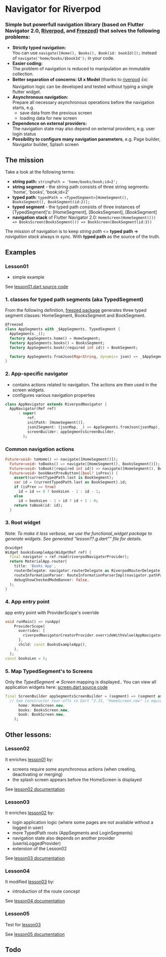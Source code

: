 # Navigator for Riverpod

### Simple but powerfull navigation library (based on Flutter Navigator 2.0, [Riverpod](https://riverpod.dev/), and [Freezed](https://github.com/rrousselGit/freezed)) that solves the following problems:

- **Strictly typed navigation:** <br>You can use ```navigate([Home(), Books(), Book(id: bookId)]);``` instead of ```navigate('home/books/$bookId');``` in your code.
- **Easier coding:** <br>The problem of navigation is reduced to manipulation an immutable collection.
- **Better separation of concerns: UI x Model** (thanks to [riverpod](https://riverpod.dev/) :+1:):<br>
  Navigation logic can be developed and tested without typing a single flutter widget.
- **Asynchronous navigation:**<br>
  Prepare all necessary asynchronous operations before the navigation starts, e.g.
  - save data from the previous screen
  - loading data for new screen
- **Dependence on external providers:**<br>
  The navigation state may also depend on external providers, e.g. user login status
- **Possibility to configure many navigation parameters**, e.g. Page builder, Navigator builder, Splash screen

## The mission

Take a look at the following terms:

- **string path:** ```stringPath = 'home/books/book;id=2';```
- **string segment** - the string path consists of three string segments: 'home', 'books', 'book;id=2'
- **typed path**: ```typedPath = <TypedSegment>[HomeSegment(), BooksSegment(), BookSegment(id:2)];```
- **typed segment** - the typed path consists of three instances of [TypedSegment]'s: [HomeSegment], [BooksSegment], [BookSegment]
- **navigation stack** of Flutter Navigator 2.0: ```HomeScreen(HomeSegment())) => BooksScreen(BooksSegment()) => BookScreen(BookSegment(id:3))```

The mission of navigation is to keep *string path* <= **typed path** => *navigation stack* always in sync.
With **typed path** as the source of the truth.

## Examples

### Lesson01
- simple example

See [lesson01.dart source code](/examples/doc/lib/src/lesson01/lesson01.dart)

### 1. classes for typed path segments (aka TypedSegment)

From the following definition, [freezed package](https://github.com/rrousselGit/freezed) generates three typed segment classes: 
HomeSegment, BooksSegment and BookSegment.

```dart
@freezed
class AppSegments with _$AppSegments, TypedSegment {
  AppSegments._();
  factory AppSegments.home() = HomeSegment;
  factory AppSegments.books() = BooksSegment;
  factory AppSegments.book({required int id}) = BookSegment;

  factory AppSegments.fromJson(Map<String, dynamic> json) => _$AppSegmentsFromJson(json);
}
```

### 2. App-specific navigator

- contains actions related to navigation. The actions are then used in the screen widgets.
- configures various navigation properties

```dart
class AppNavigator extends RiverpodNavigator {
  AppNavigator(Ref ref)
      : super(
          ref,
          initPath: [HomeSegment()],
          json2Segment: (jsonMap, _) => AppSegments.fromJson(jsonMap),
          screenBuilder: appSegmentsScreenBuilder,
        );
```

### Common navigation actions



```dart
Future<void> toHome() => navigate([HomeSegment()]);
  Future<void> toBooks() => navigate([HomeSegment(), BooksSegment()]);
  Future<void> toBook({required int id}) => navigate([HomeSegment(), BooksSegment(), BookSegment(id: id)]);
  Future<void> bookNextPrevButton({bool? isPrev}) {
    assert(currentTypedPath.last is BookSegment);
    var id = (currentTypedPath.last as BookSegment).id;
    if (isPrev == true)
      id = id == 0 ? booksLen - 1 : id - 1;
    else
      id = booksLen - 1 > id ? id + 1 : 0;
    return toBook(id: id);
  }
```

### 3. Root widget

Note: *To make it less verbose, we use the functional_widget package to generate widgets.
See generated "lesson??.g.dart"" file for details.*

```dart
@cwidget
Widget booksExampleApp(WidgetRef ref) {
  final navigator = ref.read(riverpodNavigatorProvider);
  return MaterialApp.router(
    title: 'Books App',
    routerDelegate: navigator.routerDelegate as RiverpodRouterDelegate,
    routeInformationParser: RouteInformationParserImpl(navigator.pathParser),
    debugShowCheckedModeBanner: false,
  );
}
```

### 4. App entry point

app entry point with ProviderScope's override

```dart
void runMain() => runApp(
    ProviderScope(
      overrides: [
        riverpodNavigatorCreatorProvider.overrideWithValue(AppNavigator.new /*See Constructor tear-offs in Dart ^2.15*/),
      ],
      child: const BooksExampleApp(),
    ),
  );
const booksLen = 5;
```

### 5. Map TypedSegment's to Screens

Only the *TypedSegment => Screen* mapping is displayed.. You can view all application widgets here: [screen.dart source code](/examples/doc/lib/src/lesson01/screens.dart)

```dart
final ScreenBuilder appSegmentsScreenBuilder = (segment) => (segment as AppSegments).map(
  // See Constructor tear-offs in Dart ^2.15, "HomeScreen.new" is equivalent to "(segment) => HomeScreen(segment)"
      home: HomeScreen.new,
      books: BooksScreen.new,
      book: BookScreen.new,
    );
```

## Other lessons:

### Lesson02
It enriches [lesson01](/doc/lesson01.md) by:

- screens require some asynchronous actions (when creating, deactivating or merging)
- the splash screen appears before the HomeScreen is displayed

See [lesson02 documentation](/doc/lesson02.md)

### Lesson03
It enriches  [lesson02](/doc/lesson02.md)  by:

- login application logic (where some pages are not available without a logged in user)
- more TypedPath roots (AppSegments and LoginSegments)
- navigation state also depends on another provider (userIsLoggedProvider)
- extension of the Lesson02

See [lesson03 documentation](/doc/lesson03.md)

### Lesson04
It modified [lesson03](/doc/lesson03.md) by:

- introduction of the route concept

See [lesson04 documentation](/doc/lesson04.md)

### Lesson05
Test for [lesson03](/doc/lesson03.md)

See [lesson05 documentation](/doc/lesson05.md)
## Todo